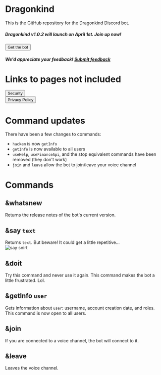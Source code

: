 # Dragonkind
This is the GitHub repository for the Dragonkind Discord bot. <br>

##### Dragonkind v1.0.2 will launch on April 1st. Join up now!
<a href="https://discord.com/api/oauth2/authorize?client_id=908462997687660574&permissions=8&scope=bot"><button>Get the bot</button></a>

##### We'd appreciate your feedback! <a href="https://forms.gle/jpRsdyQzcKaJtApm8">Submit feedback</a>

# Links to pages not included
<a href="https://dragonkind-discord.github.io/dragonkind/SECURITY"><button>Security</button></a><br>
<a href="https://dragonkind-discord.github.io/dragonkind/privacy"><button>Privacy Policy</button></a>

# Command updates
There have been a few changes to commands:
* `hackem` is now `getInfo`
* `getInfo` is now available to all users
* `useHelp`, `useFinanceApi`, and the stop equivalent commands have been removed (they don't work)
* `join` and `leave` allow the bot to join/leave your voice channel

# Commands
## &whatsnew
Returns the release notes of the bot's current version.

## &say `text`
Returns `text`. But beware! It could get a little repetitive... <br>
![say snirt](https://user-images.githubusercontent.com/71795010/156643439-8d07ef25-9e8b-4bdd-8a9c-42f1f26ce71c.png)

## &doit
Try this command and never use it again. This command makes the bot a little frustrated. Lol.

## &getInfo `user`
Gets information about `user`: username, account creation date, and roles. This command is now open to all users.

## &join
If you are connected to a voice channel, the bot will connect to it.

## &leave
Leaves the voice channel.
